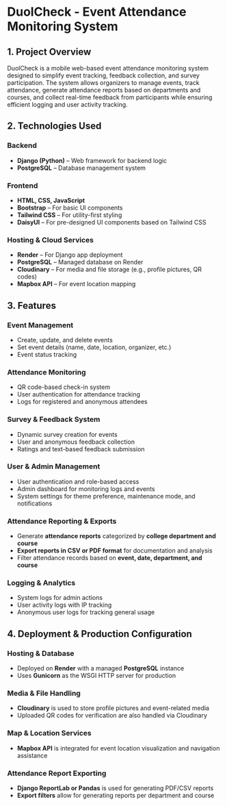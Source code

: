 # DuolCheck - Event Attendance Monitoring System  

## 1. Project Overview  
DuolCheck is a mobile web-based event attendance monitoring system designed to simplify event tracking, feedback collection, and survey participation. The system allows organizers to manage events, track attendance, generate attendance reports based on departments and courses, and collect real-time feedback from participants while ensuring efficient logging and user activity tracking.  

## 2. Technologies Used  

### Backend  
- **Django (Python)** – Web framework for backend logic  
- **PostgreSQL** – Database management system  

### Frontend  
- **HTML, CSS, JavaScript**  
- **Bootstrap** – For basic UI components  
- **Tailwind CSS** – For utility-first styling  
- **DaisyUI** – For pre-designed UI components based on Tailwind CSS  

### Hosting & Cloud Services  
- **Render** – For Django app deployment  
- **PostgreSQL** – Managed database on Render  
- **Cloudinary** – For media and file storage (e.g., profile pictures, QR codes)  
- **Mapbox API** – For event location mapping  

## 3. Features  

### Event Management  
- Create, update, and delete events  
- Set event details (name, date, location, organizer, etc.)  
- Event status tracking  

### Attendance Monitoring  
- QR code-based check-in system  
- User authentication for attendance tracking  
- Logs for registered and anonymous attendees  

### Survey & Feedback System  
- Dynamic survey creation for events  
- User and anonymous feedback collection  
- Ratings and text-based feedback submission  

### User & Admin Management  
- User authentication and role-based access  
- Admin dashboard for monitoring logs and events  
- System settings for theme preference, maintenance mode, and notifications  

### Attendance Reporting & Exports  
- Generate **attendance reports** categorized by **college department and course**  
- **Export reports in CSV or PDF format** for documentation and analysis  
- Filter attendance records based on **event, date, department, and course**  

### Logging & Analytics  
- System logs for admin actions  
- User activity logs with IP tracking  
- Anonymous user logs for tracking general usage  

## 4. Deployment & Production Configuration  

### Hosting & Database  
- Deployed on **Render** with a managed **PostgreSQL** instance  
- Uses **Gunicorn** as the WSGI HTTP server for production  

### Media & File Handling  
- **Cloudinary** is used to store profile pictures and event-related media  
- Uploaded QR codes for verification are also handled via Cloudinary  

### Map & Location Services  
- **Mapbox API** is integrated for event location visualization and navigation assistance  

### Attendance Report Exporting  
- **Django ReportLab or Pandas** is used for generating PDF/CSV reports  
- **Export filters** allow for generating reports per department and course  
